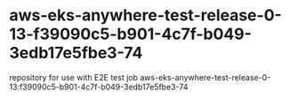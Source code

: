 # aws-eks-anywhere-test-release-0-13-f39090c5-b901-4c7f-b049-3edb17e5fbe3-74
repository for use with E2E test job aws-eks-anywhere-test-release-0-13:f39090c5-b901-4c7f-b049-3edb17e5fbe3-74
